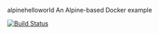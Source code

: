 alpinehelloworld
An Alpine-based Docker example

[![Build Status](http://localhost:8080/buildStatus/icon?job=deploiement)](http://localhost:8080/job/deploiement/)
